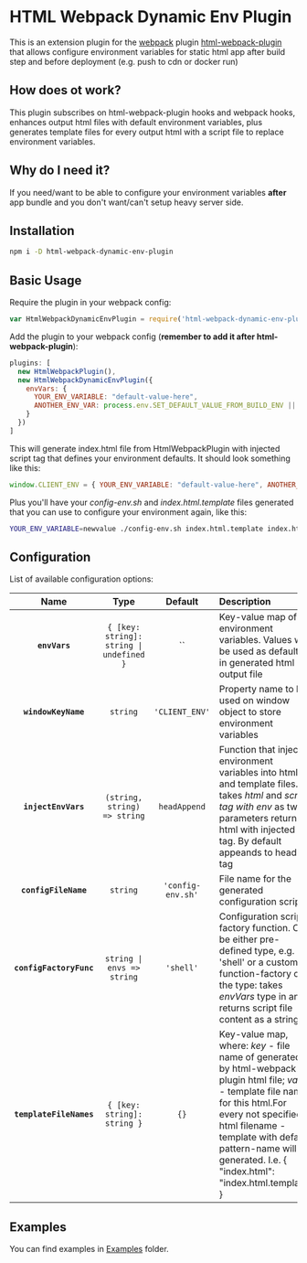 HTML Webpack Dynamic Env Plugin
=================================
This is an extension plugin for the [webpack](http://webpack.github.io/) plugin [html-webpack-plugin](https://github.com/jantimon/html-webpack-plugin) that allows configure environment variables for static html app after build step and before deployment (e.g. push to cdn or docker run)

How does ot work?
-----------------
This plugin subscribes on html-webpack-plugin hooks and webpack hooks, enhances output html files with default environment variables, plus generates template files for every output html with a script file to replace environment variables.

Why do I need it?
-----------------
If you need/want to be able to configure your environment variables __after__ app bundle and you don't want/can't setup heavy server side.

Installation
------------
```sh
npm i -D html-webpack-dynamic-env-plugin
```

Basic Usage
------------
Require the plugin in your webpack config:
```javascript
var HtmlWebpackDynamicEnvPlugin = require('html-webpack-dynamic-env-plugin');
```
Add the plugin to your webpack config (__remember to add it after html-webpack-plugin__):
```javascript
plugins: [
  new HtmlWebpackPlugin(),
  new HtmlWebpackDynamicEnvPlugin({
    envVars: {
      YOUR_ENV_VARIABLE: "default-value-here",
      ANOTHER_ENV_VAR: process.env.SET_DEFAULT_VALUE_FROM_BUILD_ENV || ''
    }
  })
]  
```
This will generate index.html file from HtmlWebpackPlugin with injected script tag that defines your environment defaults. It should look something like this:
```javascript
window.CLIENT_ENV = { YOUR_ENV_VARIABLE: "default-value-here", ANOTHER_ENV_VAR: "" }
```
Plus you'll have your _config-env.sh_ and _index.html.template_ files generated that you can use to configure your environment again, like this:
```sh
YOUR_ENV_VARIABLE=newvalue ./config-env.sh index.html.template index.html
```

Configuration
-------------
List of available configuration options:

|Name|Type|Default|Description|
|:--:|:----:|:--:|:----------|
|**`envVars`**|`{ [key: string]: string \| undefined }`|``|Key-value map of environment variables. Values will be used as defaults in generated html output file|
|**`windowKeyName`**|`string`|`'CLIENT_ENV'`|Property name to be used on window object to store environment variables|
|**`injectEnvVars`**|`(string, string) => string`|`headAppend`|Function that injects environment variables into html and template files. takes _html_ and _script tag with env_ as two parameters returns html with injected tag. By default appeands to head tag|
|**`configFileName`**|`string`|`'config-env.sh'`|File name for the generated configuration script|
|**`configFactoryFunc`**|`string \| envs => string`|`'shell'`|Configuration script factory function. Can be either pre-defined type, e.g. 'shell' or a custom function-factory of the type: takes _envVars_ type in and returns script file content as a string|
|**`templateFileNames`**|`{ [key: string]: string }`|`{}`|Key-value map, where: _key_ - file name of generated by html-webpack-plugin html file; _value_ - template file name for this html.For every not specified html filename - template with default pattern-name will be generated. I.e. { "index.html": "index.html.template" }|

Examples
--------
You can find examples in [Examples](https://github.com/serhii-ohorodnyk/html-webpack-dynamic-env-plugin/tree/master/examples) folder.